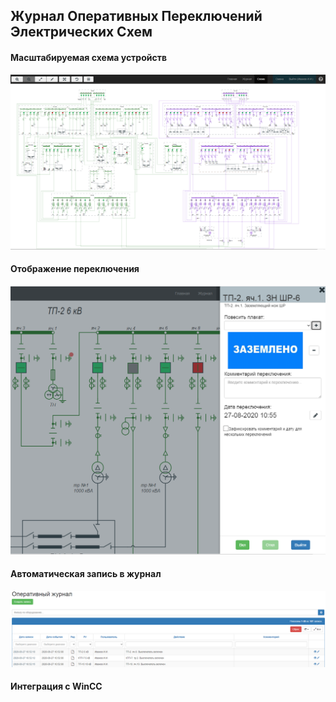 ## Журнал Оперативных Переключений Электрических Схем

#### Масштабируемая схема устройств
![alt text](sch1.png)​

#### Отображение переключения
![alt text](sch2.png)​


#### Автоматическая запись в журнал
![alt text](sch3.png)​

#### Интеграция с WinCC
